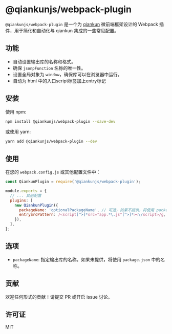 # @qiankunjs/webpack-plugin

`@qiankunjs/webpack-plugin` 是一个为 [qiankun](https://github.com/umijs/qiankun) 微前端框架设计的 Webpack 插件，用于简化和自动化与 qiankun 集成的一些常见配置。

## 功能

- 自动设置输出库的名称和格式。
- 确保 `jsonpFunction` 名称的唯一性。
- 设置全局对象为 `window`，确保库可以在浏览器中运行。
- 自动为 html 中的入口script标签加上entry标记

## 安装

使用 npm:

```bash
npm install @qiankunjs/webpack-plugin --save-dev
```

或使用 yarn:

```bash
yarn add @qiankunjs/webpack-plugin --dev
```

## 使用

在您的 `webpack.config.js` 或其他配置文件中：

```javascript
const QiankunPlugin = require('@qiankunjs/webpack-plugin');

module.exports = {
  // ... 其他配置
  plugins: [
    new QiankunPlugin({
      packageName: 'optionalPackageName', // 可选，如果不提供，将使用 package.json 中的名称
      entrySrcPattern: /<script[^>]*src="app.*\.js"[^>]*><\/script>/g, // 可选，用于匹配要添加entry属性的script标签的正则表达式。如果不提供，默认取html最后一个script标签
    }),
  ],
};
```

## 选项

- `packageName`: 指定输出库的名称。如果未提供，将使用 `package.json` 中的名称。

## 贡献

欢迎任何形式的贡献！请提交 PR 或开启 issue 讨论。

## 许可证

MIT
